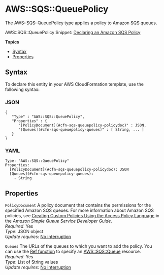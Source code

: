 # AWS::SQS::QueuePolicy<a name="aws-properties-sqs-policy"></a>

The AWS::SQS::QueuePolicy type applies a policy to Amazon SQS queues\.

AWS::SQS::QueuePolicy Snippet: [Declaring an Amazon SQS Policy](quickref-iam.md#scenario-sqs-policy)

**Topics**
+ [Syntax](#aws-resource-sqs-queuepolicy-syntax)
+ [Properties](#w3ab2c21c10e1144c11)

## Syntax<a name="aws-resource-sqs-queuepolicy-syntax"></a>

To declare this entity in your AWS CloudFormation template, use the following syntax:

### JSON<a name="aws-resource-sqs-queuepolicy-syntax.json"></a>

```
{
   "Type" : "AWS::SQS::QueuePolicy",
   "Properties" : {
      "[PolicyDocument](#cfn-sqs-queuepolicy-policydoc)" : JSON,
      "[Queues](#cfn-sqs-queuepolicy-queues)" : [ String, ... ]
   }
}
```

### YAML<a name="aws-resource-sqs-queuepolicy-syntax.yaml"></a>

```
Type: "AWS::SQS::QueuePolicy"
Properties: 
  [PolicyDocument](#cfn-sqs-queuepolicy-policydoc): JSON
  [Queues](#cfn-sqs-queuepolicy-queues):
    - String
```

## Properties<a name="w3ab2c21c10e1144c11"></a>

`PolicyDocument`  <a name="cfn-sqs-queuepolicy-policydoc"></a>
A policy document that contains the permissions for the specified Amazon SQS queues\. For more information about Amazon SQS policies, see [Creating Custom Policies Using the Access Policy Language](http://docs.aws.amazon.com/AWSSimpleQueueService/latest/SQSDeveloperGuide/sqs-creating-custom-policies.html) in the *Amazon Simple Queue Service Developer Guide*\.  
*Required*: Yes  
*Type*: JSON object  
*Update requires*: [No interruption](using-cfn-updating-stacks-update-behaviors.md#update-no-interrupt)

`Queues`  <a name="cfn-sqs-queuepolicy-queues"></a>
The URLs of the queues to which you want to add the policy\. You can use the [Ref function](intrinsic-function-reference-ref.md) to specify an [AWS::SQS::Queue](aws-properties-sqs-queues.md) resource\.  
*Required*: Yes  
*Type*: List of String values  
*Update requires*: [No interruption](using-cfn-updating-stacks-update-behaviors.md#update-no-interrupt)